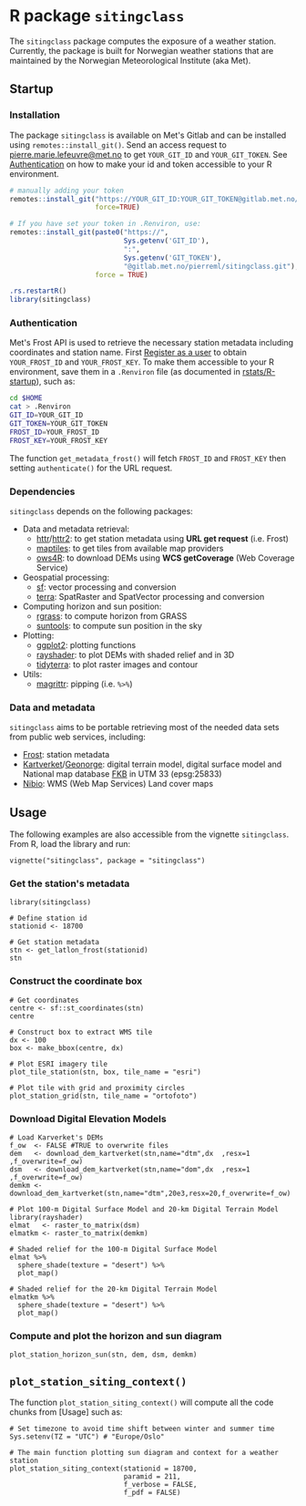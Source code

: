 # R package `sitingclass`
The `sitingclass` package computes the exposure of a weather station. Currently, the package is built for Norwegian weather stations that are maintained by the Norwegian Meteorological Institute (aka Met). 

## Startup
### Installation
The package `sitingclass` is available on Met's Gitlab and can be installed using `remotes::install_git()`. Send an access request to [pierre.marie.lefeuvre@met.no](mailto:pierre.marie.lefeuvre@met.no) to get `YOUR_GIT_ID` and `YOUR_GIT_TOKEN`. See [Authentication](#Authentication) on how to make your id and token accessible to your R environment.

```R
# manually adding your token
remotes::install_git("https://YOUR_GIT_ID:YOUR_GIT_TOKEN@gitlab.met.no/pierreml/sitingclass.git",
                     force=TRUE)

# If you have set your token in .Renviron, use:
remotes::install_git(paste0("https://",
                            Sys.getenv('GIT_ID'),
                            ":",
                            Sys.getenv('GIT_TOKEN'),
                            "@gitlab.met.no/pierreml/sitingclass.git"),
                     force = TRUE)

.rs.restartR()
library(sitingclass)
```

### Authentication
Met's Frost API is used to retrieve the necessary station metadata including coordinates and station name. First [Register as a user](https://frost-beta.met.no/docs/starthere) to obtain `YOUR_FROST_ID` and `YOUR_FROST_KEY`. To make them accessible to your R environment, save them in a `.Renviron` file (as documented in [rstats/R-startup](https://rstats.wtf/r-startup.html)), such as:
```bash
cd $HOME
cat > .Renviron
GIT_ID=YOUR_GIT_ID
GIT_TOKEN=YOUR_GIT_TOKEN
FROST_ID=YOUR_FROST_ID
FROST_KEY=YOUR_FROST_KEY
```
The function `get_metadata_frost()` will fetch `FROST_ID` and `FROST_KEY` then setting `authenticate()` for the URL request.

### Dependencies
`sitingclass` depends on the following packages:

* Data and metadata retrieval:
  + [httr](https://httr.r-lib.org/)/[httr2](https://httr2.r-lib.org/): to get station metadata using **URL get request** (i.e. Frost)
  + [maptiles](https://github.com/riatelab/maptiles): to get tiles from available map providers
  + [ows4R](https://github.com/eblondel/ows4R): to download DEMs using **WCS getCoverage** (Web Coverage Service)
* Geospatial processing:
  + [sf](https://github.com/rspatial/sf): vector processing and conversion
  + [terra](https://github.com/rspatial/terra): SpatRaster and SpatVector processing and conversion
* Computing horizon and sun position:
  + [rgrass](https://rsbivand.github.io/rgrass/): to compute horizon from GRASS
  + [suntools](https://github.com/adokter/suntools/): to compute sun position in the sky
* Plotting:
  + [ggplot2](https://ggplot2.tidyverse.org/): plotting functions
  + [rayshader](https://www.rayshader.com/): to plot DEMs with shaded relief and in 3D
  + [tidyterra](https://dieghernan.github.io/tidyterra/): to plot raster images and contour
* Utils:
  + [magrittr](https://magrittr.tidyverse.org/): pipping (i.e. `%>%`)
  
### Data and metadata 
`sitingclass` aims to be portable retrieving most of the needed data sets from public web services, including:

- [Frost](https://frost-beta.met.no/docs/codeexamples): station metadata
- [Kartverket](https://www.kartverket.no/geodataarbeid/nasjonal-detaljert-hoydemodell)/[Geonorge](https://kartkatalog.geonorge.no/metadata?text=25833+WCS+h%C3%B8ydemodell): digital terrain model, digital surface model and National map database [FKB](https://kartkatalog.geonorge.no/metadata/geovekst/felles-kartdatabase-fkb/0e90ca71-6a02-4036-bd94-f219fe64645f) in UTM 33 (epsg:25833)
- [Nibio](https://nibio.no/tjenester/wms-tjenester/wms-tjenester-ar5): WMS (Web Map Services) Land cover maps

## Usage
The following examples are also accessible from the vignette `sitingclass`. From R, load the library and run: 
```
vignette("sitingclass", package = "sitingclass")
```
### Get the station's metadata

```
library(sitingclass)

# Define station id
stationid <- 18700

# Get station metadata
stn <- get_latlon_frost(stationid)
stn
```
### Construct the coordinate box
```
# Get coordinates
centre <- sf::st_coordinates(stn)
centre

# Construct box to extract WMS tile
dx <- 100
box <- make_bbox(centre, dx)
```

```
# Plot ESRI imagery tile
plot_tile_station(stn, box, tile_name = "esri")
```

```
# Plot tile with grid and proximity circles 
plot_station_grid(stn, tile_name = "ortofoto")
```

### Download Digital Elevation Models
```
# Load Karverket's DEMs
f_ow  <- FALSE #TRUE to overwrite files
dem   <- download_dem_kartverket(stn,name="dtm",dx  ,resx=1 ,f_overwrite=f_ow)
dsm   <- download_dem_kartverket(stn,name="dom",dx  ,resx=1 ,f_overwrite=f_ow)
demkm <- download_dem_kartverket(stn,name="dtm",20e3,resx=20,f_overwrite=f_ow)

# Plot 100-m Digital Surface Model and 20-km Digital Terrain Model
library(rayshader)
elmat   <- raster_to_matrix(dsm)
elmatkm <- raster_to_matrix(demkm)

# Shaded relief for the 100-m Digital Surface Model 
elmat %>%
  sphere_shade(texture = "desert") %>%
  plot_map()

# Shaded relief for the 20-km Digital Terrain Model
elmatkm %>%
  sphere_shade(texture = "desert") %>%
  plot_map()
```
### Compute and plot the horizon and sun diagram
```
plot_station_horizon_sun(stn, dem, dsm, demkm)
```

## `plot_station_siting_context()`
The function `plot_station_siting_context()` will compute all the code chunks from [Usage] such as:

```
# Set timezone to avoid time shift between winter and summer time
Sys.setenv(TZ = "UTC") # "Europe/Oslo"

# The main function plotting sun diagram and context for a weather station 
plot_station_siting_context(stationid = 18700,
                            paramid = 211,
                            f_verbose = FALSE,
                            f_pdf = FALSE)
```

